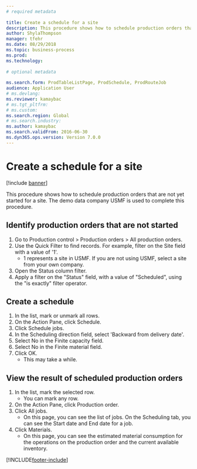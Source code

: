 ```yaml
--- 
# required metadata 
 
title: Create a schedule for a site
description: This procedure shows how to schedule production orders that are not yet started for a site. 
author: ShylaThompson
manager: tfehr 
ms.date: 08/29/2018
ms.topic: business-process 
ms.prod:  
ms.technology:  
 
# optional metadata 
 
ms.search.form: ProdTableListPage, ProdSchedule, ProdRouteJob   
audience: Application User 
# ms.devlang:  
ms.reviewer: kamaybac
# ms.tgt_pltfrm:  
# ms.custom:  
ms.search.region: Global
# ms.search.industry: 
ms.author: kamaybac
ms.search.validFrom: 2016-06-30 
ms.dyn365.ops.version: Version 7.0.0 
---
```

# Create a schedule for a site

[!include [banner](../../includes/banner.md)]

This procedure shows how to schedule production orders that are not yet started for a site.  The demo data company USMF is used to complete this procedure.


## Identify production orders that are not started
1. Go to Production control > Production orders > All production orders.
2. Use the Quick Filter to find records. For example, filter on the Site field with a value of '1'.
    * 1 represents a site in USMF. If you are not using USMF, select a site from your own company.  
3. Open the Status column filter.
4. Apply a filter on the "Status" field, with a value of "Scheduled", using the "is exactly" filter operator.

## Create a schedule
1. In the list, mark or unmark all rows.
2. On the Action Pane, click Schedule.
3. Click Schedule jobs.
4. In the Scheduling direction field, select 'Backward from delivery date'.
5. Select No in the Finite capacity field.
6. Select No in the Finite material field.
7. Click OK.
    * This may take a while.  

## View the result of scheduled production orders
1. In the list, mark the selected row.
    * You can mark any row.  
2. On the Action Pane, click Production order.
3. Click All jobs.
    * On this page, you can see the list of jobs. On the Scheduling tab, you can see the Start date and End date for a job.  
4. Click Materials.
    * On this page, you can see the estimated material consumption for the operations on the production order and the current available inventory.  



[!INCLUDE[footer-include](../../../includes/footer-banner.md)]